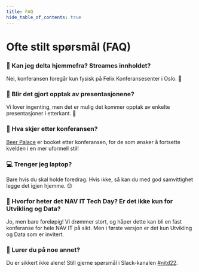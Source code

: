 ```yaml
---
title: FAQ
hide_table_of_contents: true
---
```


# Ofte stilt spørsmål (FAQ)


### 🏡 Kan jeg delta hjemmefra? Streames innholdet?
Nei, konferansen foregår kun fysisk på Felix Konferansesenter i Oslo. 🎪

### 🎥 Blir det gjort opptak av presentasjonene?
Vi lover ingenting, men det er mulig det kommer opptak av enkelte presentasjoner i etterkant. 🤞


### 🍻 Hva skjer etter konferansen?
[Beer Palace](https://www.beerpalace.no/) er booket etter konferansen, for de som ønsker å fortsette kvelden i en mer uformell stil!

### 💻 Trenger jeg laptop?
Bare hvis du skal holde foredrag. Hvis ikke, så kan du med god samvittighet legge det igjen hjemme. 😊

### 🧐 Hvorfor heter det NAV IT Tech Day? Er det ikke kun for Utvikling og Data?
Jo, men bare foreløpig! Vi drømmer stort, og håper dette kan bli en fast konferanse for hele NAV IT på sikt. Men i første versjon er det kun Utvikling og Data som er invitert.


### 🤔 Lurer du på noe annet?

Du er sikkert ikke alene! Still gjerne spørsmål i Slack-kanalen [#nitd22](https://nav-it.slack.com/archives/C03A11UFPK5).
